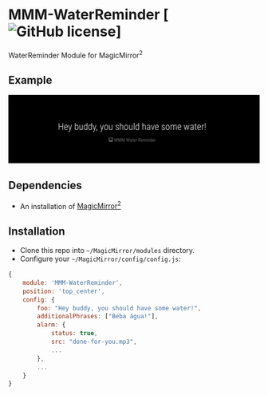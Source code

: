 # MMM-WaterReminder [![GitHub license](https://img.shields.io/badge/license-MIT-blue.svg?style=flat)]

WaterReminder Module for MagicMirror<sup>2</sup>

## Example

![Module working](.github/screenshot.png)  


## Dependencies

* An installation of [MagicMirror<sup>2</sup>](https://github.com/MichMich/MagicMirror)

## Installation

* Clone this repo into `~/MagicMirror/modules` directory.
* Configure your `~/MagicMirror/config/config.js`:

```js
{
    module: 'MMM-WaterReminder',
    position: 'top_center',
    config: {
    	foo: "Hey buddy, you should have some water!",
        additionalPhrases: ["Beba água!"],
        alarm: {
			status: true, 
			src: "done-for-you.mp3",
            ...
        },
        ...
    }
}
```
